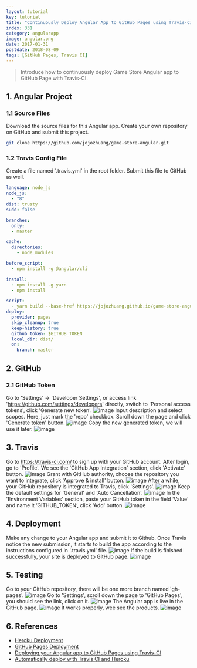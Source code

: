```yaml
---
layout: tutorial
key: tutorial
title: "Continuously Deploy Angular App to GitHub Pages using Travis-CI"
index: 331
category: angularapp
image: angular.png
date: 2017-01-31
postdate: 2018-08-09
tags: [GitHub Pages, Travis CI]
---
```


> Introduce how to continuously deploy Game Store Angular app to GitHub Page with Travis-CI.

## 1. Angular Project
### 1.1 Source Files
Download the source files for this Angular app. Create your own repository on GitHub and submit this project.
```sh
git clone https://github.com/jojozhuang/game-store-angular.git
```
### 1.2 Travis Config File
Create a file named '.travis.yml' in the root folder. Submit this file to GitHub as well.
```yml
language: node_js
node_js:
  - "8"
dist: trusty
sudo: false

branches:
  only:
  - master

cache:
  directories:
    - node_modules

before_script:
  - npm install -g @angular/cli

install:
  - npm install -g yarn
  - npm install

script:
  - yarn build --base-href https://jojozhuang.github.io/game-store-angular/
deploy:
  provider: pages
  skip_cleanup: true
  keep-history: true
  github_token: $GITHUB_TOKEN
  local_dir: dist/
  on:
    branch: master
```

## 2. GitHub
### 2.1 GitHub Token
Go to 'Settings' -> 'Developer Settings', or access link 'https://github.com/settings/developers' directly, switch to 'Personal access tokens', click 'Generate new token'.
![image](/public/images/frontend/331/github_developer_settings.png)
Input description and select scopes. Here, just mark the 'repo' checkbox. Scroll down the page and click 'Generate token' button.
![image](/public/images/frontend/331/github_token.png)
Copy the new generated token, we will use it later.
![image](/public/images/frontend/331/github_copy_token.png)  

## 3. Travis
Go to https://travis-ci.com/ to sign up with your GitHub account. After login, go to 'Profile'. We see the 'GitHub App Integration' section, click 'Activate' button.
![image](/public/images/frontend/331/travis_integration.png)
Grant with GitHub authority, choose the repository you want to integrate, click 'Approve & install' button.
![image](/public/images/frontend/331/travis_select_repository.png)
After a while, your GitHub repository is integrated to Travis, click 'Settings'.
![image](/public/images/frontend/331/travis_integrated.png)
Keep the default settings for 'General' and 'Auto Cancellation'.
![image](/public/images/frontend/331/travis_settings.png)
In the 'Environment Variables' section, paste your GitHub token in the field ‘Value’ and name it ‘GITHUB_TOKEN’, click 'Add' button.
![image](/public/images/frontend/331/travis_environment_variable.png)

## 4. Deployment
Make any change to your Angular app and submit it to Github. Once Travis notice the new submission, it starts to build the app according to the instructions configured in '.travis.yml' file.
![image](/public/images/frontend/331/travis_build.png)
If the build is finished successfully, your site is deployed to GitHub page.
![image](/public/images/frontend/331/travis_deploy.png)  

## 5. Testing
Go to your GitHub repository, there will be one more branch named 'gh-pages'.
![image](/public/images/frontend/331/github_gh_pages.png)
Go to 'Settings', scroll down the page to 'GitHub Pages', you should see the link, click on it.
![image](/public/images/frontend/331/github_page_link.png)
The Angular app is live in the GitHub page.
![image](/public/images/frontend/331/gamestore_home.png)
It works properly, wee see the products.
![image](/public/images/frontend/331/gamestore_list.png)  

## 6. References
* [Heroku Deployment](https://docs.travis-ci.com/user/deployment/heroku/)
* [GitHub Pages Deployment](https://docs.travis-ci.com/user/deployment/pages/)
* [Deploying your Angular app to GitHub Pages using Travis-CI](https://medium.com/angularmedellin/deploying-your-angular-app-to-github-pages-using-travis-ci-baca2e1c30e7)
* [Automatically deploy with Travis CI and Heroku](https://medium.com/@felipeluizsoares/automatically-deploy-with-travis-ci-and-heroku-ddba1361647f)
